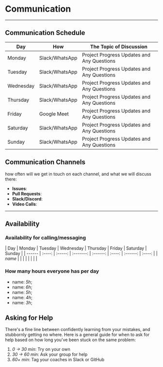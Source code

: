 <!--
    this template is for inspiration, feel free to change it however you like!

    Careful! be sure to protect your privacy when filling out this document
        everything you write here will be public
        so share only what you are comfortable sharing online
        you can share the rest in confidence with you group by another channel
-->

# Communication

______________________________________________________________________

## Communication Schedule

| Day       | How              | The Topic of Discussion                       |
|-----------|------------------|-----------------------------------------------|
| Monday    | Slack/WhatsApp   | Project Progress Updates and Any Questions    |
| Tuesday   | Slack/WhatsApp   | Project Progress Updates and Any Questions    |
| Wednesday | Slack/WhatsApp   | Project Progress Updates and Any Questions    |
| Thursday  | Slack/WhatsApp   | Project Progress Updates and Any Questions    |
| Friday    | Google Meet      | Project Progress Updates and Any Questions    |
| Saturday  | Slack/WhatsApp   | Project Progress Updates and Any Questions    |
| Sunday    | Slack/WhatsApp   | Project Progress Updates and Any Questions    |

## Communication Channels

how often will we get in touch on each channel, and what we will discuss there:

- **Issues**:
- **Pull Requests**:
- **Slack/Discord**:
- **Video Calls**:

______________________________________________________________________

## Availability

### Availability for calling/messaging

| Day | Monday | Tuesday | Wednesday | Thursday | Friday | Saturday | Sunday | |
------ | :----: | :-----: | :-------: | :------: | :----: | :------: | :----: |
| _name_ | | | | | | | |

### How many hours everyone has per day

- name: _5h_;
- name: _6h_;
- name: _5h_;
- name: _4h_;
- name: _3h_;

## Asking for Help

There's a fine line between confidently learning from your mistakes, and
stubbornly getting no where. Here is a general guide for when to ask for help
based on how long you've been stuck on the same problem:

1. _0 -> 30 min_: Try on your own
1. _30 -> 60 min_: Ask your group for help
1. _60+ min_: Tag your coaches in Slack or GitHub
